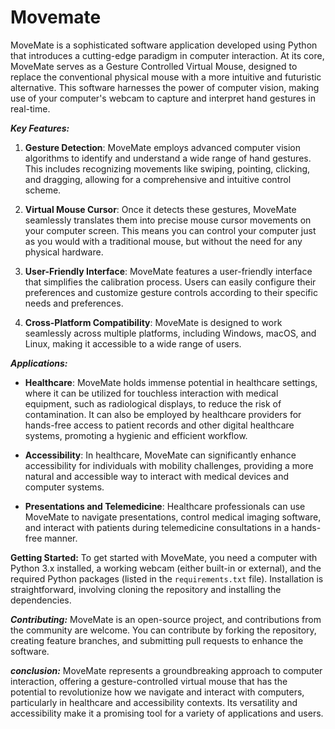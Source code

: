 # Movemate
MoveMate is a sophisticated software application developed using Python that introduces a cutting-edge paradigm in computer interaction. At its core, MoveMate serves as a Gesture Controlled Virtual Mouse, designed to replace the conventional physical mouse with a more intuitive and futuristic alternative. This software harnesses the power of computer vision, making use of your computer's webcam to capture and interpret hand gestures in real-time.

***Key Features:***
1. **Gesture Detection**: MoveMate employs advanced computer vision algorithms to identify and understand a wide range of hand gestures. This includes recognizing movements like swiping, pointing, clicking, and dragging, allowing for a comprehensive and intuitive control scheme.

2. **Virtual Mouse Cursor**: Once it detects these gestures, MoveMate seamlessly translates them into precise mouse cursor movements on your computer screen. This means you can control your computer just as you would with a traditional mouse, but without the need for any physical hardware.

3. **User-Friendly Interface**: MoveMate features a user-friendly interface that simplifies the calibration process. Users can easily configure their preferences and customize gesture controls according to their specific needs and preferences.

4. **Cross-Platform Compatibility**: MoveMate is designed to work seamlessly across multiple platforms, including Windows, macOS, and Linux, making it accessible to a wide range of users.

***Applications:***
- **Healthcare**: MoveMate holds immense potential in healthcare settings, where it can be utilized for touchless interaction with medical equipment, such as radiological displays, to reduce the risk of contamination. It can also be employed by healthcare providers for hands-free access to patient records and other digital healthcare systems, promoting a hygienic and efficient workflow.

- **Accessibility**: In healthcare, MoveMate can significantly enhance accessibility for individuals with mobility challenges, providing a more natural and accessible way to interact with medical devices and computer systems.

- **Presentations and Telemedicine**: Healthcare professionals can use MoveMate to navigate presentations, control medical imaging software, and interact with patients during telemedicine consultations in a hands-free manner.

****Getting Started:****
To get started with MoveMate, you need a computer with Python 3.x installed, a working webcam (either built-in or external), and the required Python packages (listed in the `requirements.txt` file). Installation is straightforward, involving cloning the repository and installing the dependencies.

***Contributing:***
MoveMate is an open-source project, and contributions from the community are welcome. You can contribute by forking the repository, creating feature branches, and submitting pull requests to enhance the software.

***conclusion:***
MoveMate represents a groundbreaking approach to computer interaction, offering a gesture-controlled virtual mouse that has the potential to revolutionize how we navigate and interact with computers, particularly in healthcare and accessibility contexts. Its versatility and accessibility make it a promising tool for a variety of applications and users.
